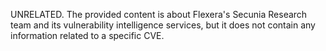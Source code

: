 UNRELATED. The provided content is about Flexera's Secunia Research team and its vulnerability intelligence services, but it does not contain any information related to a specific CVE.